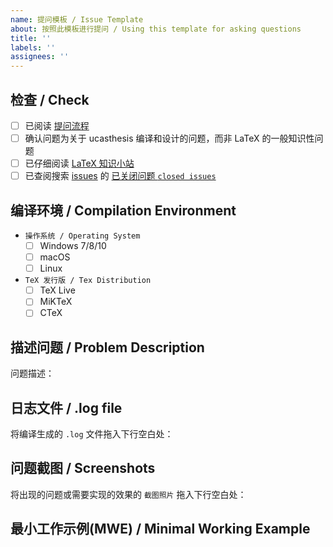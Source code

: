 ```yaml
---
name: 提问模板 / Issue Template
about: 按照此模板进行提问 / Using this template for asking questions
title: ''
labels: ''
assignees: ''
---
```


## 检查 / Check

<!-- 勾选方法：把 [ ] 改为 [x] -->
- [ ] 已阅读 [提问流程](https://github.com/mohuangrui/ucasthesis/wiki/常见问题#如何有效地问问题)
- [ ] 确认问题为关于 ucasthesis 编译和设计的问题，而非 LaTeX 的一般知识性问题
- [ ] 已仔细阅读 [LaTeX 知识小站](https://github.com/mohuangrui/ucasthesis/wiki)
- [ ] 已查阅搜索 [issues](https://github.com/mohuangrui/ucasthesis/issues?q=) 的 [已关闭问题 `closed issues`](https://github.com/mohuangrui/ucasthesis/issues?q=)

## 编译环境 / Compilation Environment

- `操作系统 / Operating System`
  - [ ] Windows 7/8/10
  - [ ] macOS
  - [ ] Linux

- `TeX 发行版 / Tex Distribution`
  - [ ] TeX Live <!-- 加上年份 -->
  - [ ] MiKTeX <!-- 加上版本号 -->
  - [ ] CTeX

## 描述问题 / Problem Description
<!-- 在此处描述所遇到的问题或需要实现的功能 -->
问题描述：



## 日志文件 / .log file
<!-- .log 文件可提供：版本信息, 宏包信息, 出错信息-->
将编译生成的 `.log` 文件拖入下行空白处：



## 问题截图 / Screenshots
将出现的问题或需要实现的效果的 `截图照片` 拖入下行空白处：



## 最小工作示例(MWE) / Minimal Working Example 
<!-- 尽可能给出最小工作示例 -->

